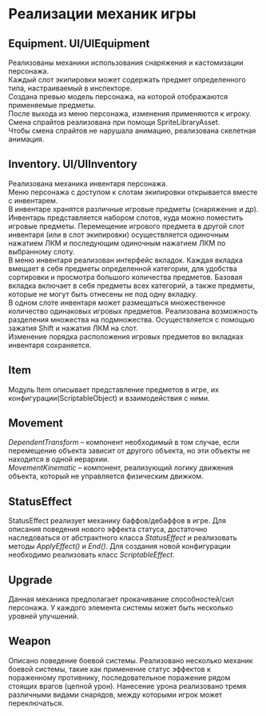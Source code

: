 # Реализации механик игры
## **Equipment. UI/UIEquipment**
Реализованы механики использования снаряжения и кастомизации персонажа.  
Каждый слот экипировки может содержать предмет определенного типа, настраиваемый в инспекторе.  
Создана превью модель персонажа, на которой отображаются применяемые предметы.   
После выхода из меню персонажа, изменения применяются к игроку.   
Смена спрайтов реализована при помощи SpriteLibraryAsset.  
Чтобы смена спрайтов не нарушала анимацию, реализована скелетная анимация.  

## **Inventory. UI/UIInventory**
Реализована механика инвентаря персонажа.  
Меню персонажа с доступом к слотам экипировки открывается вместе с инвентарем.  
В инвентаре хранятся различные игровые предметы (снаряжение и др). Инвентарь представляется набором слотов, куда можно поместить игровые предметы. Перемещение игрового предмета в другой слот инвентаря (или в слот экипировки) осуществляется одиночным нажатием ЛКМ и последующим одиночным нажатием ЛКМ по выбранному слоту.  
В меню инвентаря реализован интерфейс вкладок. Каждая вкладка вмещает в себя предметы определенной категории, для удобства сортировки и просмотра большого количества предметов.  Базовая вкладка включает в себя предметы всех категорий, а также предметы, которые не могут быть отнесены не под одну вкладку.   
В одном слоте инвентаря может размещаться множественное количество одинаковых игровых предметов. Реализована возможность разделения множества на подмножества. Осуществляется с помощью зажатия Shift и нажатия ЛКМ на слот.   
Изменение порядка расположения игровых предметов во вкладках инвентаря сохраняется.   

## **Item**
Модуль Item описывает представление предметов в игре, их конфигурации(ScriptableObject) и взаимодействия с ними.  

## **Movement**
_DependentTransform_ – компонент необходимый в том случае, если перемещение объекта зависит от другого объекта, но эти объекты не находится в одной иерархии.  
_MovementKinematic_ – компонент, реализующий логику движения объекта, который не управляется физическим движком.

## **StatusEffect**
StatusEffect реализует механику баффов/дебаффов в игре. Для описания поведения нового эффекта статуса, достаточно наследоваться от абстрактного класса _StatusEffect_ и реализовать методы _ApplyEffect()_ и _End()_. Для создания новой конфигурации необходимо реализовать класс _ScriptableEffect_. 

## **Upgrade**
Данная механика предполагает прокачивание способностей/сил персонажа. У каждого элемента системы может быть несколько уровней улучшений. 

## **Weapon**
Описано поведение боевой системы. Реализовано несколько механик боевой системы, такие как применение статус эффектов к пораженному противнику, последовательное поражение рядом стоящих врагов (цепной урон). Нанесение урона реализовано тремя различными видами снарядов, между которыми игрок может переключаться. 
